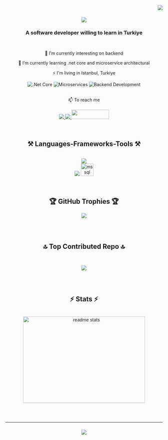 <img align="right" src="https://visitor-badge.laobi.icu/badge?page_id=kadirdemirkaya.kadirdemirkaya" />

<h1 align="center">
    <img src="https://readme-typing-svg.herokuapp.com/?font=Righteous&size=35&center=true&vCenter=true&width=500&height=70&duration=4000&lines=Hi+There!+👋;+I'm+kadir+demirkaya!;" />
</h1>

<h3 align="center">A software developer willing to learn in Turkiye</h3>

<br/>

<div align="center">
 
 🔭 I’m currently interesting on backend 
 
 🌱 I’m currently learning .net core and microservice architectural

 ⚡ I'm living in Istanbul, Turkiye

 

![.Net Core](https://img.shields.io/badge/.NET%20Core-5C2D91?style=flat&logo=.net&logoColor=white)
![Microservices](https://img.shields.io/badge/Microservices-0078D4?style=flat&logo=microservices&logoColor=white)
![Backend Development](https://img.shields.io/badge/Backend%20Development-black?style=flat&logo=backend&logoColor=white)

<br/>
📫 To reach me
<br/>
<br/>

</div>
 
<div align="center"> 
  <a href="mailto:kadir.dmrky95@gmail.com">
    <img src="https://img.shields.io/badge/Gmail-333333?style=for-the-badge&logo=gmail&logoColor=red" />
  </a>
  <a href="https://linkedin.com/in/kadirdemirkaya" target="_blank">
    <img src="https://img.shields.io/badge/LinkedIn-0077B5?style=for-the-badge&logo=linkedin&logoColor=white" target="_blank" />
  </a>
  <a href="https://github.com/kadirdemirkaya" target="_blank">
    <img src="https://img.shields.io/badge/GitHub-%2312100E.svg?style=flat&logo=github&logoColor=white" width="120" height="30" />
  </a>
</div>

<br>
<br/>

<h2 align="center">⚒️ Languages-Frameworks-Tools ⚒️</h2>
<br/>
<div align="center">
    <img src="https://skillicons.dev/icons?i=cs,dotnet,postgres,postman,rabbitmq,redis,vscode,github,linkedin" /><br>
    <img src="https://skillicons.dev/icons?i=html,css,nginx,docker,git,jenkins,ubuntu" />
   <img src="https://www.svgrepo.com/show/303229/microsoft-sql-server-logo.svg" alt="mssql" width="40" height="40"/>
</div>

<br/>
<br/>

<h2 align=center>🏆 GitHub Trophies 🏆 </h2>

<div align="center">
    
   ![](https://github-profile-trophy.vercel.app/?username=kadirdemirkaya&theme=tokyonight&no-frame=false&no-bg=false&margin-w=4)
    
</div>

<br>
<br>

<h2 align="center">🔝 Top Contributed Repo 🔝</h2>
<br>
 
<div align=center>
    
![](https://github-contributor-stats.vercel.app/api?username=kadirdemirkaya&limit=5&theme=tokyonight&combine_all_yearly_contributions=true)

</div>

<br>
<br>

<h2 align="center">⚡ Stats ⚡</h2>
<br>
<div align=center>
   <img width=390 height=276 src="https://github-readme-stats.vercel.app/api/top-langs/?username=kadirdemirkaya&hide=javascript,html" alt="readme stats" />
    

   
  <br/>
</div>

<br/><br/>
<hr/>

<h3 align="center">
    <img src="https://readme-typing-svg.herokuapp.com/?font=Righteous&size=25&center=true&vCenter=true&width=500&height=70&duration=4000&lines=Thanks+for+visiting!+✌️;+Shoot+me+a+message+on+Linkedin!;I'm+always+down+to+collab+:)">
</h3>

<br/>

